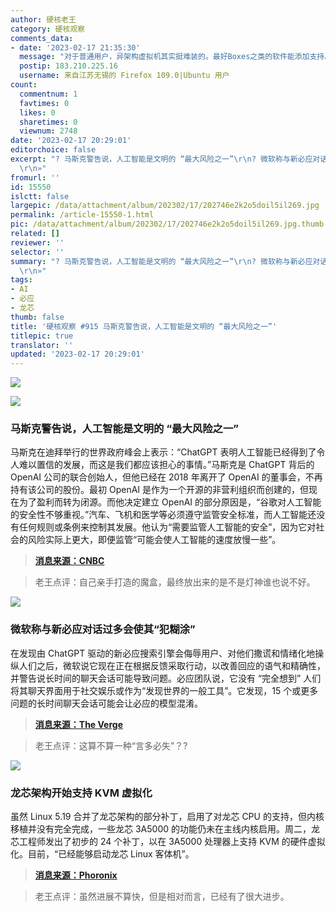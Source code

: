```yaml
---
author: 硬核老王
category: 硬核观察
comments_data:
- date: '2023-02-17 21:35:30'
  message: "对于普通用户，异架构虚拟机其实挺难装的。最好Boxes之类的软件能添加支持。<br />\r\n<br />\r\nAarch64之类的电脑太贵。树梅派价格都翻了几倍。"
  postip: 183.210.225.16
  username: 来自江苏无锡的 Firefox 109.0|Ubuntu 用户
count:
  commentnum: 1
  favtimes: 0
  likes: 0
  sharetimes: 0
  viewnum: 2748
date: '2023-02-17 20:29:01'
editorchoice: false
excerpt: "? 马斯克警告说，人工智能是文明的 “最大风险之一”\r\n? 微软称与新必应对话过多会使其“犯糊涂”\r\n? 龙芯架构开始支持 KVM 虚拟化\r\n»
  \r\n»"
fromurl: ''
id: 15550
islctt: false
largepic: /data/attachment/album/202302/17/202746e2k2o5doil5il269.jpg
permalink: /article-15550-1.html
pic: /data/attachment/album/202302/17/202746e2k2o5doil5il269.jpg.thumb.jpg
related: []
reviewer: ''
selector: ''
summary: "? 马斯克警告说，人工智能是文明的 “最大风险之一”\r\n? 微软称与新必应对话过多会使其“犯糊涂”\r\n? 龙芯架构开始支持 KVM 虚拟化\r\n»
  \r\n»"
tags:
- AI
- 必应
- 龙芯
thumb: false
title: '硬核观察 #915 马斯克警告说，人工智能是文明的 “最大风险之一”'
titlepic: true
translator: ''
updated: '2023-02-17 20:29:01'
---
```


![](/data/attachment/album/202302/17/202746e2k2o5doil5il269.jpg)


![](/data/attachment/album/202302/17/202753lfx2xxw42v43gzix.jpg)


### 马斯克警告说，人工智能是文明的 “最大风险之一”


马斯克在迪拜举行的世界政府峰会上表示：“ChatGPT 表明人工智能已经得到了令人难以置信的发展，而这是我们都应该担心的事情。”马斯克是 ChatGPT 背后的 OpenAI 公司的联合创始人，但他已经在 2018 年离开了 OpenAI 的董事会，不再持有该公司的股份。最初 OpenAI 是作为一个开源的非营利组织而创建的，但现在为了盈利而转为闭源。而他决定建立 OpenAI 的部分原因是，“谷歌对人工智能的安全性不够重视。”汽车、飞机和医学等必须遵守监管安全标准，而人工智能还没有任何规则或条例来控制其发展。他认为“需要监管人工智能的安全”，因为它对社会的风险实际上更大，即便监管“可能会使人工智能的速度放慢一些”。



> 
> **[消息来源：CNBC](https://www.cnbc.com/2023/02/15/elon-musk-co-founder-of-chatgpt-creator-openai-warns-of-ai-society-risk.html)**
> 
> 
> 



> 
> 老王点评：自己亲手打造的魔盒，最终放出来的是不是灯神谁也说不好。
> 
> 
> 


![](/data/attachment/album/202302/17/202813otmmmslmolsofsvm.jpg)


### 微软称与新必应对话过多会使其“犯糊涂”


在发现由 ChatGPT 驱动的新必应搜索引擎会侮辱用户、对他们撒谎和情绪化地操纵人们之后，微软说它现在正在根据反馈采取行动，以改善回应的语气和精确性，并警告说长时间的聊天会话可能导致问题。必应团队说，它没有 “完全想到” 人们将其聊天界面用于社交娱乐或作为“发现世界的一般工具”。它发现，15 个或更多问题的长时间聊天会话可能会让必应的模型混淆。



> 
> **[消息来源：The Verge](https://www.theverge.com/2023/2/16/23602335/microsoft-bing-ai-testing-learnings-response)**
> 
> 
> 



> 
> 老王点评：这算不算一种“言多必失”？?
> 
> 
> 


![](/data/attachment/album/202302/17/202825hfcz6lss96fj6cm4.jpg)


### 龙芯架构开始支持 KVM 虚拟化


虽然 Linux 5.19 合并了龙芯架构的部分补丁，启用了对龙芯 CPU 的支持，但内核移植并没有完全完成，一些龙芯 3A5000 的功能仍未在主线内核启用。周二，龙芯工程师发出了初步的 24 个补丁，以在 3A5000 处理器上支持 KVM 的硬件虚拟化。目前，“已经能够启动龙芯 Linux 客体机”。



> 
> **[消息来源：Phoronix](https://www.phoronix.com/news/LoongArch-Linux-KVM)**
> 
> 
> 



> 
> 老王点评：虽然进展不算快，但是相对而言，已经有了很大进步。
> 
> 
>